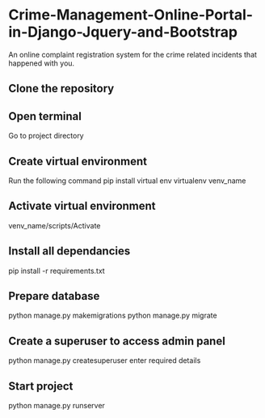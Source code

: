 # Crime-Management-Online-Portal-in-Django-Jquery-and-Bootstrap
An online complaint registration system for the crime related incidents that happened with you. 

## Clone the repository

## Open terminal 
Go to project directory

## Create virtual environment
Run the following command
pip install virtual env
virtualenv venv_name

## Activate virtual environment
venv_name/scripts/Activate

## Install all dependancies
pip install -r requirements.txt

## Prepare database
python manage.py makemigrations
python manage.py migrate

## Create a superuser to access admin panel
python manage.py createsuperuser
enter required details

## Start project
python manage.py runserver
